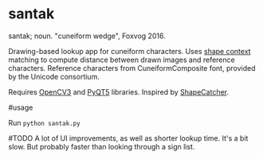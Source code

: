 # santak

santak; noun. "cuneiform wedge", Foxvog 2016.

Drawing-based lookup app for cuneiform characters. Uses [shape context](https://www2.eecs.berkeley.edu/Research/Projects/CS/vision/shape/belongie-pami02.pdf) matching to compute distance between drawn images and reference characters. Reference characters from CuneiformComposite font, provided by the Unicode consortium.

Requires [OpenCV3](https://opencv.org/about.html) and [PyQT5](http://pyqt.sourceforge.net/Docs/PyQt5/) libraries. Inspired by [ShapeCatcher](http://shapecatcher.com).

#usage

Run `python santak.py`

#TODO
A lot of UI improvements, as well as shorter lookup time. It's a bit slow. But probably faster than looking through a sign list. 
